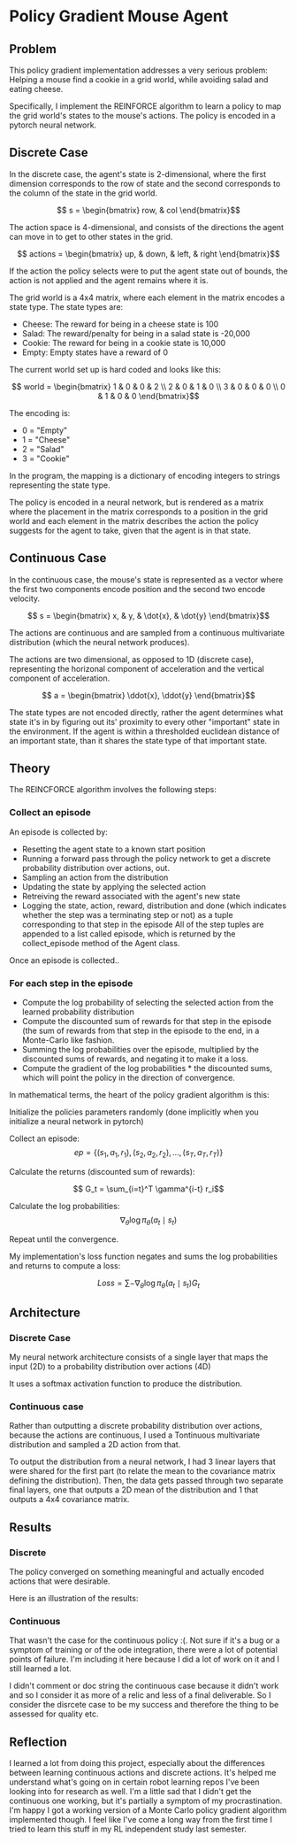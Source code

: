 # Policy Gradient Mouse Agent 

## Problem 

This policy gradient implementation addresses a very serious problem: Helping a mouse find a cookie in a grid world, while avoiding salad and eating cheese.

Specifically, I implement the REINFORCE algorithm to learn a policy to map the grid world's states to the mouse's actions. The policy is encoded in a pytorch neural network.

## Discrete Case

In the discrete case, the agent's state is 2-dimensional, where the first dimension corresponds to the row of state and the second corresponds to the column of the state in the grid world. 

$$ s = \begin{bmatrix} row, & col \end{bmatrix}$$

The action space is 4-dimensional, and consists of the directions the agent can move in to get to other states in the grid. 

$$ actions = \begin{bmatrix} up, & down, & left, & right \end{bmatrix}$$

If the action the policy selects were to put the agent state out of bounds, the action is not applied and the agent remains where it is. 

The grid world is a 4x4 matrix, where each element in the matrix encodes a state type. The state types are:

* Cheese: The reward for being in a cheese state is 100
* Salad: The reward/penalty for being in a salad state is -20,000
* Cookie: The reward for being in a cookie state is 10,000
* Empty: Empty states have a reward of 0

The current world set up is hard coded and looks like this: 

$$ world = \begin{bmatrix}
  1 & 0 & 0 & 2 \\
  2 & 0 & 1 & 0 \\
 3  & 0 & 0 & 0 \\
  0 & 1 & 0 & 0 
\end{bmatrix}$$

The encoding is:

* 0 = "Empty"
* 1 = "Cheese"
* 2 = "Salad"
* 3 = "Cookie"

In the program, the mapping is a dictionary of encoding integers to strings representing the state type.

The policy is encoded in a neural network, but is rendered as a matrix where the placement in the matrix corresponds to a position in the grid world and each element in the matrix describes the
action the policy suggests for the agent to take, given that the agent is in that state. 

## Continuous Case

In the continuous case, the mouse's state is represented as a vector where the first two components encode position and the second two encode velocity. 

$$ s = \begin{bmatrix} x, & y, & \dot{x}, & \dot{y} \end{bmatrix}$$

The actions are continuous and are sampled from a continuous multivariate distribution (which the neural network produces). 

The actions are two dimensional, as opposed to 1D (discrete case), representing the horizonal component of acceleration and the vertical component of acceleration.

$$ a = \begin{bmatrix} \ddot{x}, \ddot{y} \end{bmatrix}$$

The state types are not encoded directly, rather the agent determines what state it's in by figuring out its' proximity to every other "important" state in the environment. If the agent
is within a thresholded euclidean distance of an important state, than it shares the state type of that important state. 

## Theory

The REINCFORCE algorithm involves the following steps: 
### Collect an episode 
An episode is collected by:
* Resetting the agent state to a known start position
* Running a forward pass through the policy network to get a discrete probability distribution over actions, out.
* Sampling an action from the distribution
* Updating the state by applying the selected action
* Retreiving the reward associated with the agent's new state
* Logging the state, action, reward, distribution and done (which indicates whether the step was a terminating step or not) as a tuple corresponding to that step in the episode
All of the step tuples are appended to a list called episode, which is returned by the collect_episode method of the Agent class.

Once an episode is collected..
### For each step in the episode
* Compute the log probability of selecting the selected action from the learned probability distribution
* Compute the discounted sum of rewards for that step in the episode (the sum of rewards from that step in the episode to the end, in a Monte-Carlo like fashion.
* Summing the log probabilities over the episode, multiplied by the discounted sums of rewards, and negating it to make it a loss.
* Compute the gradient of the log probabilities * the discounted sums, which will point the policy in the direction of convergence. 

In mathematical terms, the heart of the policy gradient algorithm is this: 

Initialize the policies parameters randomly (done implicitly when you initialize a neural network in pytorch)

Collect an episode: 
$$ep = \{(s_1, a_1, r_1), (s_2, a_2, r_2), \ldots, (s_T, a_T, r_T)\}$$

Calculate the returns (discounted sum of rewards): 

$$ G_t = \sum_{i=t}^T \gamma^{i-t} r_i$$

Calculate the log probabilities: 
$$\nabla_\theta \log \pi_\theta(a_t \mid s_t)$$

Repeat until the convergence. 

My implementation's loss function negates and sums the log probabilities and returns to compute a loss: 

$$ Loss = \sum-\nabla_\theta \log \pi_\theta(a_t \mid s_t)G_t$$

## Architecture

### Discrete Case

My neural network architecture consists of a single layer that maps the input (2D) to a probability distribution over actions (4D)

It uses a softmax activation function to produce the distribution. 

### Continuous case

Rather than outputting a discrete probability distribution over actions, because the actions are continuous, I used a Tontinuous multivariate distribution and sampled a 2D action from that.

To output the distribution from a neural network, I had 3 linear layers that were shared for the first part (to relate the mean to the covariance matrix defining the distribution). Then, the data gets passed through two separate final layers, one that outputs a 2D mean of the distribution and 1 that outputs a 4x4 covariance matrix. 

## Results 

### Discrete

The policy converged on something meaningful and actually encoded actions that were desirable. 

Here is an illustration of the results: 

### Continuous

That wasn't the case for the continuous policy :(. Not sure if it's a bug or a symptom of training or of the ode integration, there were a lot of potential points of failure. I'm including it here because I did a lot of work on it and I still learned a lot. 

I didn't comment or doc string the continuous case because it didn't work and so I consider it as more of a relic and less of a final deliverable. So I consider the disrcete case to be my success and therefore the thing to be assessed for quality etc. 

## Reflection

I learned a lot from doing this project, especially about the differences between learning continuous actions and discrete actions. It's helped me understand what's going on in certain robot learning repos I've been looking into for research as well. I'm a little sad that I didn't get the continuous one working, but it's partially a symptom of my procrastination. I'm happy I got a working version of a Monte Carlo policy gradient algorithm implemented though. I feel like I've come a long way from the first time I tried to learn this stuff in my RL independent study last semester. 
